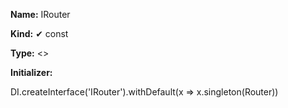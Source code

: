 **Name:** IRouter

**Kind:** ✔ const

**Type:** <>

**Initializer:**

DI.createInterface<IRouter>('IRouter').withDefault(x => x.singleton(Router))

